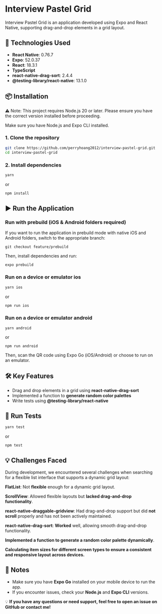 # Interview Pastel Grid

Interview Pastel Grid is an application developed using Expo and React Native, supporting drag-and-drop elements in a grid layout.

## 🚀 Technologies Used

- **React Native**: 0.76.7
- **Expo**: 52.0.37
- **React**: 18.3.1
- **TypeScript**
- **react-native-drag-sort**: 2.4.4
- **@testing-library/react-native**: 13.1.0

## 📦 Installation

⚠️ Note: This project requires Node.js 20 or later. Please ensure you have the correct version installed before proceeding.

Make sure you have Node.js and Expo CLI installed.

### 1. Clone the repository

```sh
git clone https://github.com/perryhoang2012/interview-pastel-grid.git
cd interview-pastel-grid
```

### 2. Install dependencies

```sh
yarn
```

or

```sh
npm install
```

## ▶️ Run the Application

### Run with prebuild (iOS & Android folders required)

If you want to run the application in prebuild mode with native iOS and Android folders, switch to the appropriate branch:

```
git checkout feature/prebuild
```

Then, install dependencies and run:

```
expo prebuild
```

### Run on a device or emulator ios

```sh
yarn ios
```

or

```sh
npm run ios
```

### Run on a device or emulator android

```
yarn android
```

or

```
npm run android
```

Then, scan the QR code using Expo Go (iOS/Android) or choose to run on an emulator.

## 🛠 Key Features

- Drag and drop elements in a grid using **react-native-drag-sort**
- Implemented a function to **generate random color palettes**
- Write tests using **@testing-library/react-native**

## 🧪 Run Tests

```sh
yarn test
```

or

```sh
npm test
```

## 💡 Challenges Faced

During development, we encountered several challenges when searching for a flexible list interface that supports a dynamic grid layout:

**FlatList**: Not **flexible** enough for a dynamic grid layout.

**ScrollView**: Allowed flexible layouts but **lacked drag-and-drop functionality**.

**react-native-draggable-gridview**: Had drag-and-drop support but did **not scroll** properly and has not been actively maintained.

**react-native-drag-sort**: **Worked** well, allowing smooth drag-and-drop functionality.

**Implemented a function to generate a random color palette dynamically**.

**Calculating item sizes for different screen types to ensure a consistent and responsive layout across devices.**

## 📝 Notes

- Make sure you have **Expo Go** installed on your mobile device to run the app.
- If you encounter issues, check your **Node.js** and **Expo CLI** versions.

💡 **If you have any questions or need support, feel free to open an issue on GitHub or contact me!**
